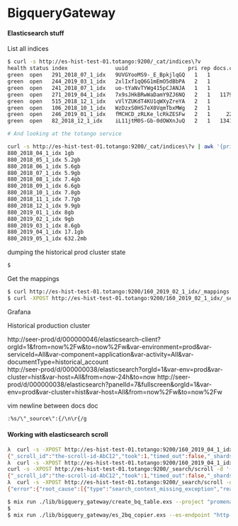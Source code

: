 # BigqueryGateway

#### Elasticsearch stuff  

List all  indices  

```bash  
$ curl -s http://es-hist-test-01.totango:9200/_cat/indices\?v
health status index               uuid                   pri rep docs.count docs.deleted store.size pri.store.size
green  open   291_2018_07_1_idx   9UVGYooMS9-_E_BpkjlqGQ   1   1          0            0       320b           160b
green  open   244_2019_03_1_idx   2xlIxf1qQ6G1mEmO5dBbPA   2   1          0            0       636b           318b
green  open   241_2018_07_1_idx   uo-tYaNvTYWg415pCJANJA   1   1          0            0       320b           160b
green  open   271_2019_04_1_idx   7x9sJHkBRwWaDamY9ZJ6NQ   2   1   11797542            0      1.2gb        640.5mb
green  open   515_2018_12_1_idx   vVlYZUKdT4KU1qWXyZreYA   2   1          0            0       640b           320b
green  open   106_2018_10_1_idx   WzDzxS0HS7eX0VqmTbxMWg   2   1       3510           65    836.9kb        418.4kb
green  open   246_2019_01_1_idx   fMCHCD_zRLKe_lcRkZESFw   2   1     220131            0     26.4mb         13.2mb
green  open   82_2018_12_1_idx    iL11jtM0S-Gb-0dOWXnJuQ   2   1   13414523            0      1.2gb        646.7mb

# And looking at the totango service  

curl -s http://es-hist-test-01.totango:9200/_cat/indices\?v | awk '{print $3, $9}' | grep 880 | sort
880_2018_04_1_idx 1gb
880_2018_05_1_idx 5.2gb
880_2018_06_1_idx 5.6gb
880_2018_07_1_idx 5.9gb
880_2018_08_1_idx 7.4gb
880_2018_09_1_idx 6.6gb
880_2018_10_1_idx 7.8gb
880_2018_11_1_idx 7.7gb
880_2018_12_1_idx 9.9gb
880_2019_01_1_idx 8gb
880_2019_02_1_idx 9gb
880_2019_03_1_idx 8.6gb
880_2019_04_1_idx 17.1gb
880_2019_05_1_idx 632.2mb
```  

dumping the historical prod cluster state  

```bash
$ 
```  

Get the mappings  

```bash  
$ curl http://es-hist-test-01.totango:9200/160_2019_02_1_idx/_mappings | json_pp
$ curl -XPOST http://es-hist-test-01.totango:9200/160_2019_02_1_idx/_search\?size\=5 > ./5_rows.json
```

Grafana  

Historical production cluster  

http://seer-prod/d/000000046/elasticsearch-client?orgId=1&from=now%2Fw&to=now%2Fw&var-environment=prod&var-serviceId=All&var-component=application&var-activity=All&var-documentType=historical_account  
http://seer-prod/d/000000038/elasticsearch?orgId=1&var-env=prod&var-cluster=hist&var-host=All&from=now-24h&to=now
http://seer-prod/d/000000038/elasticsearch?panelId=7&fullscreen&orgId=1&var-env=prod&var-cluster=hist&var-host=All&from=now%2Fw&to=now%2Fw



vim newline between docs doc
```bash  
:%s/\"_source\":{/\n\r{/g
```  

#### Working with elasticsearch scroll  

```bash
λ  curl -s -XPOST http://es-hist-test-01.totango:9200/160_2019_04_1_idx/_search\?scroll\=1m -d '{ "size": 5,"query": { "range" : { "date" : { "gte" : "now-1d/d" } } } }'
{"_scroll_id":"the-scroll-id-AbC12","took":1,"timed_out":false,"_shards":{"total":2,"successful":2,"failed":0},"hits":{"total":0,"max_score":null,"hits":[{doc-a},{doc-b},{doc-c},{doc-k}]}}%
λ  curl -s -XPOST http://es-hist-test-01.totango:9200/160_2019_04_1_idx/_search\?scroll\=1m -d '{ "size": 5,"query": { "range" : { "date" : { "gte" : "now-1d/d" } } } }'
curl -s -XPOST http://es-hist-test-01.totango:9200/_search/scroll -d '{"scroll": "1m", "scroll_id":"the-scroll-id-AbC12"}'
{"_scroll_id":"the-scroll-id-AbC12","took":1,"timed_out":false,"_shards":{"total":2,"successful":2,"failed":0},"hits":{"total":0,"max_score":null,"hits":[]}}%
λ  curl -s -XPOST http://es-hist-test-01.totango:9200/_search/scroll -d '{"scroll": "1m", "scroll_id":"the-scroll-id-AbC12"}'
{"error":{"root_cause":[{"type":"search_context_missing_exception","reason":"No search context found for id [51641]"}],"type":"search_phase_execution_exception","reason":"all shards failed","phase":"query","grouped":true,"failed_shards":[{"shard":-1,"index":null,"reason":{"type":"search_context_missing_exception","reason":"No search context found for id [51641]"}}],"caused_by":{"type":"search_context_missing_exception","reason":"No search context found for id [51641]"}},"status":404}%
```

```bash  
$ mix run ./lib/bigquery_gateway/create_bq_table.exs --project "promenade-222313" --dataset "integration_hub" --table "historical" --schema "./priv/historical_schema.json" --partition-on "date" --cluster-on "service_id"
$
$ mix run ./lib/bigquery_gateway/es_2bq_copier.exs --es-endpoint "http://es-hist-test-01.totango:9200" --es-index "880_2019_05_1_idx" --es-days-back 1 --bq-project "promenade-222313" --bq-dataset "integration_hub" --bq-table "historical" --es-scroll-size 2000 --bq-batch-size 500
```  

